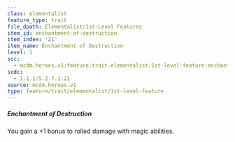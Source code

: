 ```yaml
---
class: elementalist
feature_type: trait
file_dpath: Elementalist/1st-Level Features
item_id: enchantment-of-destruction
item_index: '21'
item_name: Enchantment of Destruction
level: 1
scc:
  - mcdm.heroes.v1:feature.trait.elementalist.1st-level-feature:enchantment-of-destruction
scdc:
  - 1.1.1:5.2.7.1:21
source: mcdm.heroes.v1
type: feature/trait/elementalist/1st-level-feature
---
```


##### Enchantment of Destruction

You gain a +1 bonus to rolled damage with magic abilities.
